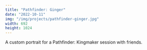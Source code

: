 ```yaml
---
title: "Pathfinder: Ginger"
date: "2022-10-11"
img: "/img/projects/pathfinder-ginger.jpg"
width: 692
height: 1024
---
```


A custom portrait for a Pathfinder: Kingmaker session with friends.
